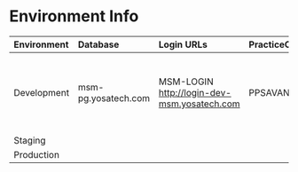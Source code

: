 # Environment Info

| Environment | Database | Login URLs | PracticeCode | UserCode | Password | API URLs
| :-----------| :------        | :--------- | :------------| :------ | :---------- | :----------
|Development|msm-pg.yosatech.com     | MSM-LOGIN http://login-dev-msm.yosatech.com | PPSAVANI01|jivrajmehta|admin@admin1234| API-Gateway http://msm-api.yosatech.com MSM-PM  http://msm-pm-dev-msm.yosatech.com
|Staging|
|Production|

